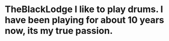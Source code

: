 # TheBlackLodge I like to play drums. I have been playing for about 10 years now, its my true passion.

